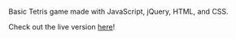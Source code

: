 Basic Tetris game made with JavaScript, jQuery, HTML, and CSS.

Check out the live version [here](http://catamarander.github.io/)!
